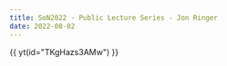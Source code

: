 ```yaml
---
title: SoN2022 - Public Lecture Series - Jon Ringer
date: 2022-08-02
---
```

{{ yt(id="TKgHazs3AMw") }}
